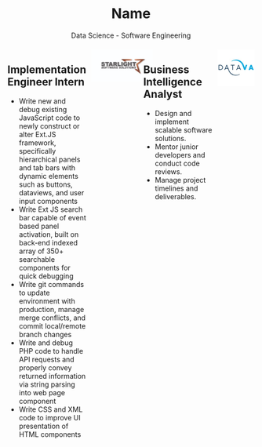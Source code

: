 <div align="center">
  <h1>Name</h1>
  <p>Data Science - Software Engineering</p>
</div>

<div style="display: flex; justify-content: center; margin-top: 20px;">
  <div style="width: 45%; text-align: left; margin-right: 5%; display: flex; align-items: flex-start;">
    <div>
      <h2>Implementation Engineer Intern</h2>
      <ul style="list-style-type: disc;">
        <li>Write new and debug existing JavaScript code to newly construct or alter Ext.JS framework, specifically hierarchical panels and tab bars with dynamic elements such as buttons, dataviews, and user input components</li>
        <li>Write Ext JS search bar capable of event based panel activation, built on back-end indexed array of 350+ searchable components for quick debugging</li>
        <li>Write git commands to update environment with production, manage merge conflicts, and commit local/remote branch changes</li>
        <li>Write and debug PHP code to handle API requests and properly convey returned information via string parsing into web page component</li>
        <li>Write CSS and XML code to improve UI presentation of HTML components</li>
      </ul>
    </div>
    <img src="Images/download.jpg" alt="Senior Data Scientist" style="max-width: 125px; margin-left: 10px;">
  </div>
  <div style="width: 45%; text-align: left; margin-left: 5%; display: flex; align-items: flex-start;">
    <div>
      <h2>Business Intelligence Analyst</h2>
      <ul style="list-style-type: disc;">
        <li>Design and implement scalable software solutions.</li>
        <li>Mentor junior developers and conduct code reviews.</li>
        <li>Manage project timelines and deliverables.</li>
      </ul>
    </div>
    <img src="Images/datava_logo.jpg" alt="Lead Software Engineer" style="max-width: 75px; margin-left: 10px;">
  </div>
</div>

